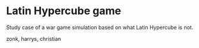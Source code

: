 # Latin Hypercube game

Study case of a war game simulation based on what Latin Hypercube is not. 

zonk, harrys, christian


